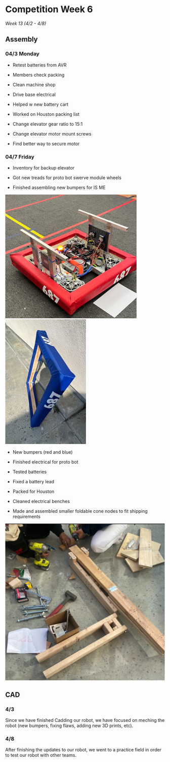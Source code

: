 # Competition Week 6
*Week 13 (4/2 - 4/8)*

## Assembly

### 04/3 Monday 

- Retest batteries from AVR  

- Members check packing  

- Clean machine shop  

- Drive base electrical 

- Helped w new battery cart 

- Worked on Houston packing list 

- Change elevator gear ratio to 15:1  

- Change elevator motor mount screws  

- Find better way to secure motor 

 
### 04/7 Friday 

- Inventory for backup elevator 

- Got new treads for proto bot swerve module wheels 

- Finished assembling new bumpers for IS ME 

![Red Bumper](../../images/2023/Comp4/ASMRedBumper.png)
![Blue Bumper](../../images/2023/Comp4/ASMBlueBumper.png)

- New bumpers (red and blue)			 

- Finished electrical for proto bot 

- Tested batteries 

- Fixed a battery lead 

- Packed for Houston 

- Cleaned electrical benches 

- Made and assembled smaller foldable cone nodes to fit shipping requirements 

![Drilling Wood](../../images/2023/Comp4/ASMDrillingWood.png)

## CAD

### 4/3 

Since we have finished Cadding our robot, we have focused on meching the robot (new bumpers, fixing flaws, adding new 3D prints, etc). 

### 4/8 

After finishing the updates to our robot, we went to a practice field in order to test our robot with other teams. 
